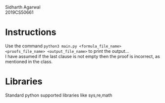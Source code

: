 Sidharth Agarwal  
2019CS50661  
  
# Instructions
Use the command `python3 main.py <formula_file_name> <proofs_file_name> <output_file_name>` to print the output...  
I have assumed if the last clause is not empty then the proof is incorrect, as mentioned in the class.  

# Libraries
Standard python supported libraries like sys,re,math